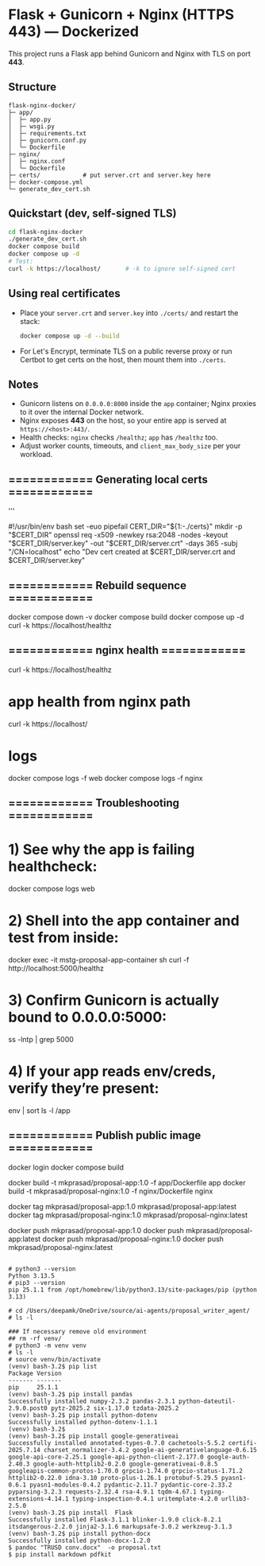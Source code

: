 # Flask + Gunicorn + Nginx (HTTPS 443) — Dockerized

This project runs a Flask app behind Gunicorn and Nginx with TLS on port **443**.

## Structure
```text
flask-nginx-docker/
├─ app/
│  ├─ app.py
│  ├─ wsgi.py
│  ├─ requirements.txt
│  ├─ gunicorn.conf.py
│  └─ Dockerfile
├─ nginx/
│  ├─ nginx.conf
│  └─ Dockerfile
├─ certs/            # put server.crt and server.key here
├─ docker-compose.yml
└─ generate_dev_cert.sh
```

## Quickstart (dev, self-signed TLS)
```bash
cd flask-nginx-docker
./generate_dev_cert.sh
docker compose build
docker compose up -d
# Test:
curl -k https://localhost/       # -k to ignore self-signed cert
```

## Using real certificates
- Place your `server.crt` and `server.key` into `./certs/` and restart the stack:
  ```bash
  docker compose up -d --build
  ```
- For Let's Encrypt, terminate TLS on a public reverse proxy or run Certbot to get certs
  on the host, then mount them into `./certs`.

## Notes
- Gunicorn listens on `0.0.0.0:8000` inside the `app` container; Nginx proxies to it over the internal Docker network.
- Nginx exposes **443** on the host, so your entire app is served at `https://<host>:443/`.
- Health checks: `nginx` checks `/healthz`; `app` has `/healthz` too.
- Adjust worker counts, timeouts, and `client_max_body_size` per your workload.





## ============ Generating local certs ============
'''


#!/usr/bin/env bash
set -euo pipefail
CERT_DIR="${1:-./certs}"
mkdir -p "$CERT_DIR"
openssl req -x509 -newkey rsa:2048 -nodes -keyout "$CERT_DIR/server.key" -out "$CERT_DIR/server.crt" -days 365       -subj "/CN=localhost"
echo "Dev cert created at $CERT_DIR/server.crt and $CERT_DIR/server.key"



## ============ Rebuild sequence ============ 
docker compose down -v
docker compose build
docker compose up -d
curl -k https://localhost/healthz


## ============ nginx health ============
curl -k https://localhost/healthz

# app health from nginx path
curl -k https://localhost/

# logs
docker compose logs -f web
docker compose logs -f nginx


## ============ Troubleshooting ============
# 1) See why the app is failing healthcheck:
docker compose logs web

# 2) Shell into the app container and test from inside:
docker exec -it mstg-proposal-app-container sh
curl -f http://localhost:5000/healthz

# 3) Confirm Gunicorn is actually bound to 0.0.0.0:5000:
ss -lntp | grep 5000

# 4) If your app reads env/creds, verify they’re present:
env | sort
ls -l /app





## ============ Publish public image ============

docker login
docker compose build


docker build -t mkprasad/proposal-app:1.0 -f app/Dockerfile app
docker build -t mkprasad/proposal-nginx:1.0 -f nginx/Dockerfile nginx

docker tag mkprasad/proposal-app:1.0 mkprasad/proposal-app:latest
docker tag mkprasad/proposal-nginx:1.0 mkprasad/proposal-nginx:latest

docker push mkprasad/proposal-app:1.0
docker push mkprasad/proposal-app:latest
docker push mkprasad/proposal-nginx:1.0
docker push mkprasad/proposal-nginx:latest


```

# python3 --version
Python 3.13.5
# pip3 --version
pip 25.1.1 from /opt/homebrew/lib/python3.13/site-packages/pip (python 3.13)

# cd /Users/deepamk/OneDrive/source/ai-agents/proposal_writer_agent/
# ls -l

### If necessary remove old environment
## rm -rf venv/
# python3 -m venv venv
# ls -l
# source venv/bin/activate
(venv) bash-3.2$ pip list
Package Version
------- -------
pip     25.1.1
(venv) bash-3.2$ pip install pandas
Successfully installed numpy-2.3.2 pandas-2.3.1 python-dateutil-2.9.0.post0 pytz-2025.2 six-1.17.0 tzdata-2025.2
(venv) bash-3.2$ pip install python-dotenv
Successfully installed python-dotenv-1.1.1
(venv) bash-3.2$ 
(venv) bash-3.2$ pip install google-generativeai
Successfully installed annotated-types-0.7.0 cachetools-5.5.2 certifi-2025.7.14 charset_normalizer-3.4.2 google-ai-generativelanguage-0.6.15 google-api-core-2.25.1 google-api-python-client-2.177.0 google-auth-2.40.3 google-auth-httplib2-0.2.0 google-generativeai-0.8.5 googleapis-common-protos-1.70.0 grpcio-1.74.0 grpcio-status-1.71.2 httplib2-0.22.0 idna-3.10 proto-plus-1.26.1 protobuf-5.29.5 pyasn1-0.6.1 pyasn1-modules-0.4.2 pydantic-2.11.7 pydantic-core-2.33.2 pyparsing-3.2.3 requests-2.32.4 rsa-4.9.1 tqdm-4.67.1 typing-extensions-4.14.1 typing-inspection-0.4.1 uritemplate-4.2.0 urllib3-2.5.0
(venv) bash-3.2$ pip install  Flask
Successfully installed Flask-3.1.1 blinker-1.9.0 click-8.2.1 itsdangerous-2.2.0 jinja2-3.1.6 markupsafe-3.0.2 werkzeug-3.1.3
(venv) bash-3.2$ pip install python-docx
Successfully installed python-docx-1.2.0
$ pandoc "TRUSD conv.docx"  -o proposal.txt
$ pip install markdown pdfkit